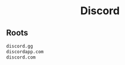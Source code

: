 


<h1 align="center">Discord</h1>  


## Roots


```html
discord.gg
discordapp.com
discord.com
```  

<br>
